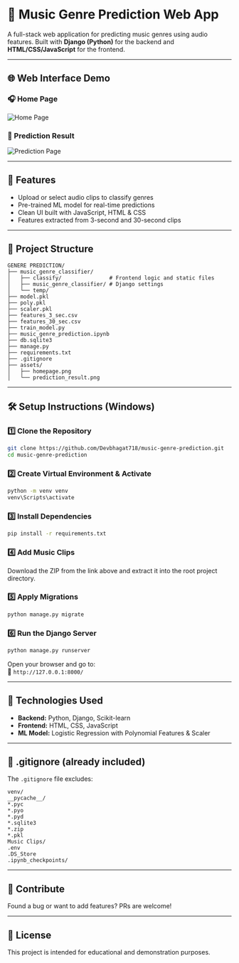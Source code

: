 # 🎵 Music Genre Prediction Web App

A full-stack web application for predicting music genres using audio features. Built with **Django (Python)** for the backend and **HTML/CSS/JavaScript** for the frontend.

---

## 🌐 Web Interface Demo

### 🎧 Home Page

![Home Page](assets/homepage.png)

### 🎼 Prediction Result

![Prediction Page](assets/prediction_result.png)

---

## 🎤 Features

- Upload or select audio clips to classify genres
- Pre-trained ML model for real-time predictions
- Clean UI built with JavaScript, HTML & CSS
- Features extracted from 3-second and 30-second clips

---

## 📁 Project Structure

```plaintext
GENERE PREDICTION/
├── music_genre_classifier/
│   ├── classify/               # Frontend logic and static files
│   ├── music_genre_classifier/ # Django settings
│   └── temp/
├── model.pkl
├── poly.pkl
├── scaler.pkl
├── features_3_sec.csv
├── features_30_sec.csv
├── train_model.py
├── music_genre_prediction.ipynb
├── db.sqlite3
├── manage.py
├── requirements.txt
├── .gitignore
├── assets/
│   ├── homepage.png
│   └── prediction_result.png
```

---

## 🛠️ Setup Instructions (Windows)

### 1️⃣ Clone the Repository

```bash
git clone https://github.com/Devbhagat718/music-genre-prediction.git
cd music-genre-prediction
```

### 2️⃣ Create Virtual Environment & Activate

```bash
python -m venv venv
venv\Scripts\activate
```

### 3️⃣ Install Dependencies

```bash
pip install -r requirements.txt
```

### 4️⃣ Add Music Clips

Download the ZIP from the link above and extract it into the root project directory.

### 5️⃣ Apply Migrations

```bash
python manage.py migrate
```

### 6️⃣ Run the Django Server

```bash
python manage.py runserver
```

Open your browser and go to:  
📍 `http://127.0.0.1:8000/`

---

## 🧠 Technologies Used

- **Backend:** Python, Django, Scikit-learn
- **Frontend:** HTML, CSS, JavaScript
- **ML Model:** Logistic Regression with Polynomial Features & Scaler

---

## 📝 .gitignore (already included)

The `.gitignore` file excludes:

```plaintext
venv/
__pycache__/
*.pyc
*.pyo
*.pyd
*.sqlite3
*.zip
*.pkl
Music Clips/
.env
.DS_Store
.ipynb_checkpoints/
```

---

## 🙌 Contribute

Found a bug or want to add features? PRs are welcome!

---

## 📝 License

This project is intended for educational and demonstration purposes.
